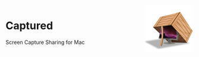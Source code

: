 <img align="right" src="/Captured/Assets.xcassets/AppIcon.appiconset/icon_128x128.png?raw=true" />

# Captured
Screen Capture Sharing for Mac

